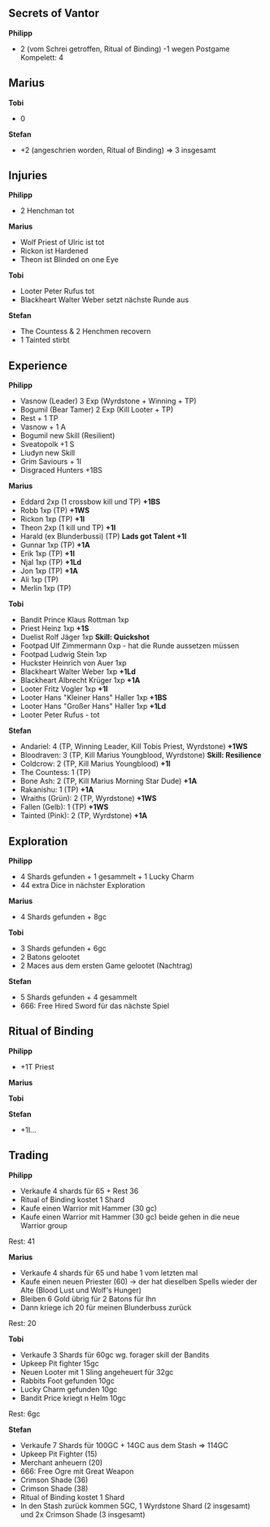 ## Secrets of Vantor
**Philipp**  
  - 2 (vom Schrei getroffen, Ritual of Binding) -1 wegen Postgame Kompelett: 4

**Marius**  
 - 

**Tobi**  
 - 0

**Stefan**  
 - +2 (angeschrien worden, Ritual of Binding) => 3 insgesamt

## Injuries
**Philipp**  
  - 2 Henchman tot

**Marius**  
 - Wolf Priest of Ulric ist tot
 - Rickon ist Hardened
 - Theon ist Blinded on one Eye

**Tobi**  
 - Looter Peter Rufus tot
 - Blackheart Walter Weber setzt nächste Runde aus
   
**Stefan**  
 - The Countess & 2 Henchmen recovern
 - 1 Tainted stirbt

## Experience
**Philipp**  
  - Vasnow (Leader) 3 Exp (Wyrdstone + Winning + TP)
  - Bogumil (Bear Tamer) 2 Exp (Kill Looter + TP)
  - Rest + 1 TP
  - Vasnow + 1 A
  - Bogumil new Skill (Resilient)
  - Sveatopolk +1 S
  - Liudyn new Skill
  - Grim Saviours + 1I
  - Disgraced Hunters +1BS
  

**Marius**  
 - Eddard 2xp (1 crossbow kill und TP) **+1BS**
 - Robb 1xp (TP) **+1WS**
 - Rickon 1xp (TP) **+1I**
 - Theon 2xp (1 kill und TP) **+1I**
 - Harald (ex Blunderbussi) (TP) **Lads got Talent +1I**
 - Gunnar 1xp (TP) **+1A**
 - Erik 1xp (TP) **+1I**
 - Njal 1xp (TP) **+1Ld**
 - Jon 1xp (TP) **+1A**
 - Ali 1xp (TP) 
 - Merlin 1xp (TP) 

**Tobi**  
 - Bandit Prince Klaus Rottman 1xp
 - Priest Heinz 1xp **+1S**
 - Duelist Rolf Jäger 1xp **Skill: Quickshot**
 - Footpad Ulf Zimmermann 0xp - hat die Runde aussetzen müssen
 - Footpad Ludwig Stein 1xp
 - Huckster Heinrich von Auer 1xp
 - Blackheart Walter Weber 1xp **+1Ld**
 - Blackheart Albrecht Krüger 1xp **+1A**
 - Looter Fritz Vogler 1xp **+1I**
 - Looter Hans "Kleiner Hans" Haller 1xp **+1BS**
 - Looter Hans "Großer Hans" Haller 1xp **+1Ld**
 - Looter Peter Rufus - tot
   
**Stefan**  
 - Andariel: 4 (TP, Winning Leader, Kill Tobis Priest, Wyrdstone) **+1WS**
 - Bloodraven: 3 (TP, Kill Marius Youngblood, Wyrdstone) **Skill: Resilience**
 - Coldcrow: 2 (TP, Kill Marius Youngblood) **+1I**
 - The Countess: 1 (TP) 
 - Bone Ash: 2 (TP, Kill Marius Morning Star Dude) **+1A**
 - Rakanishu: 1 (TP) **+1A**
 - Wraiths (Grün): 2 (TP, Wyrdstone) **+1WS**
 - Fallen (Gelb): 1 (TP) **+1WS**
 - Tainted (Pink): 2 (TP, Wyrdstone) **+1A**


## Exploration
**Philipp**  
  - 4 Shards gefunden + 1 gesammelt + 1 Lucky Charm
  - 44 extra Dice in nächster Exploration

**Marius**  
  - 4 Shards gefunden + 8gc

**Tobi**  
 - 3 Shards gefunden + 6gc
 - 2 Batons gelootet
 - 2 Maces aus dem ersten Game gelootet (Nachtrag)
   
**Stefan**  
 - 5 Shards gefunden + 4 gesammelt
 - 666: Free Hired Sword für das nächste Spiel

## Ritual of Binding
**Philipp**   
- +1T Priest
  
**Marius**  

**Tobi**  

**Stefan**  
 - +1I...

## Trading
**Philipp**   
- Verkaufe 4 shards für 65 + Rest 36 
- Ritual of Binding kostet 1 Shard
- Kaufe einen Warrior mit Hammer (30 gc)
- Kaufe einen Warrior mit Hammer (30 gc)
beide gehen in die neue Warrior group

Rest: 41

**Marius**  
- Verkaufe 4 shards für 65 und habe 1 vom letzten mal 
- Kaufe einen neuen Priester (60) -> der hat dieselben Spells wieder der Alte (Blood Lust und Wolf's Hunger)
- Bleiben 6 Gold übrig für 2 Batons für Ihn
- Dann kriege ich 20 für meinen Blunderbuss zurück
  
Rest: 20

**Tobi**  
- Verkaufe 3 Shards für 60gc wg. forager skill der Bandits
- Upkeep Pit fighter 15gc
- Neuen Looter mit 1 Sling angeheuert für 32gc
- Rabbits Foot gefunden 10gc
- Lucky Charm gefunden 10gc
- Bandit Price kriegt n Helm 10gc

Rest: 6gc

**Stefan**  
 - Verkaufe 7 Shards für 100GC + 14GC aus dem Stash => 114GC
 - Upkeep Pit Fighter (15)
 - Merchant anheuern (20)
 - 666: Free Ogre mit Great Weapon
 - Crimson Shade (36)
 - Crimson Shade (38)
 - Ritual of Binding kostet 1 Shard
 - In den Stash zurück kommen 5GC, 1 Wyrdstone Shard (2 insgesamt) und 2x Crimson Shade (3 insgesamt)
